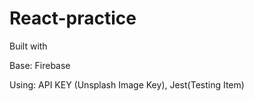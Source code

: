 # React-practice

Built with

Base: Firebase

Using: API KEY (Unsplash Image Key), Jest(Testing Item)
